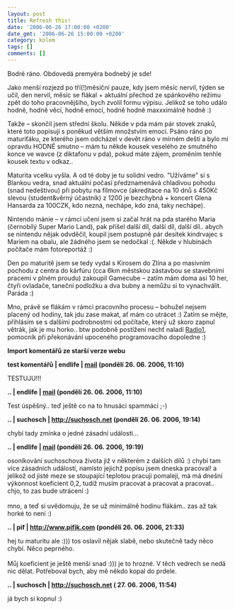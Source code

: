 ```yaml
---
layout: post
title: Refresh this!
date: '2006-06-26 17:00:00 +0200'
date_gmt: '2006-06-26 15:00:00 +0200'
category: kolem
tags: []
comments: []
---
```

<p>Bodré ráno. Obdovedá premyéra bodnebý je sde!</p>
<p>Jako menší rozjezd po tří(!)měsíční pauze, kdy jsem měsíc nervil, týden se učil, den nervil, měsíc se flákal + aktuální přechod ze spánkového režimu zpět do toho pracovnějšího, bych zvolil formu výpisu. Jelikož se toho událo hodně, hodně věcí, hodně emocí, hodně hodně maxxximálně hodně :)</p>
<p>Takže &ndash; skončil jsem střední školu. Někde v pda mám pár stovek znaků, které toto popisují s poněkud větším množstvím emocí. Psáno ráno po maturiťáku, ze kterého jsem odcházel v devět ráno v mírném dešti a bylo mi opravdu HODNÉ smutno &ndash; mám tu někde kousek veselého ze smutného konce ve wavce (z diktafonu v pda), pokud máte zájem, proměním tenhle kousek textu v odkaz..</p>
<p>Maturita vcelku vyšla. A od té doby je tu solidní vedro. "Užíváme" si s Blankou vedra, snad aktuální počasí předznamenává chladivou pohodu (snad nedeštivou) při pobytu na filmovce (akreditace na 10 dnů s 450Kč slevou (student&věrný účastník) z 1200 je bezchybná + koncert Glena Hansarda za 100CZK, kdo nezná, nechápe, kdo zná, taky nechápe).</p>
<p>Nintendo mánie &ndash; v rámci učení jsem si začal hrát na pda starého Maria (černobílý Super Mario Land), pak přišel další díl, další díl, další díl.. abych se nintendu nějak odvděčil, koupil jsem postupně pár desítek kindrvajec s Mariem na obalu, ale žádného jsem se nedočkal :(. Někde v hlubinách počítače mám fotoreportáž :)</p>
<p>Den po maturitě jsem se tedy vydal s Kirosem do Zlína a po masivním pochodu z centra do kárfúru (cca 6km městskou zástavbou se stavebními pracemi v plném proudu) zakoupil Gamecube &ndash; zatím mám doma asi 10 her, čtyři ovladače, taneční podložku a dva bubny a nemůžu si to vynachválit. Paráda :)</p>
<p>Mno, právě se flákám v rámci pracovního procesu &ndash; bohužel nejsem placený od hodiny, tak jdu zase makat, ať mám co utrácet :) Zatím se mějte, přihlásím se s dalšími podrobnostmi od počítače, který už skoro zapnul větrák, jak je mu horko.. btw podobně postížení nechť naladí <a href="http://www.radio1.cz">Radio1</a>, pomocník při překonávání upoceného programovacího dopoledne :)</p>
<div class="import-komentaru">
<p><strong>Import komentářů ze starší verze webu</strong></p>
<div class="comment">
<p style="font-weight:bold"><span class="compredmet">test komentářů</span> | <span class="comname">endlife</span> |  <a href="mailto:jan.martinek@post.cz">mail</a> (pondělí&nbsp;26.&nbsp;06.&nbsp;2006,&nbsp;11:10)</p>
<p>TESTUJU!!! </p>
</div>
<div class="comment">
<p style="font-weight:bold"><span class="compredmet">..</span> | <span class="comname">endlife</span> |  <a href="mailto:jan.martinek@post.cz">mail</a> (pondělí&nbsp;26.&nbsp;06.&nbsp;2006,&nbsp;11:10)</p>
<p>Test úspěšný.. teď ještě co na to hnusáci spammáci ;-) </p>
</div>
<div class="comment">
<p style="font-weight:bold"><span class="compredmet">..</span> | <span class="comname">suchosch</span> |  <a href="http://suchosch.net">http://suchosch.net</a> (pondělí&nbsp;26.&nbsp;06.&nbsp;2006,&nbsp;19:14)</p>
<p>chybí tady zmínka o jedné zásadní události... </p>
</div>
<div class="comment">
<p style="font-weight:bold"><span class="compredmet">..</span> | <span class="comname">endlife</span> |  <a href="mailto:jan.martinek@post.cz">mail</a> (pondělí&nbsp;26.&nbsp;06.&nbsp;2006,&nbsp;19:19)</p>
<p>osoníkování suchoschova života již v některém z dalších dílů :) chybí tam více zásadních událostí, namísto jejichž popisu jsem dneska pracoval! a jelikož od jisté meze se stoupající teplotou pracuji pomaleji, má má dnešní výkonnost koeficient 0,2, tudíž musím pracovat a pracovat a pracovat.. chjo, to zas bude utrácení :) <br>  <br> mno, a teď si uvědomuju, že se už minimálně hodinu flákám.. zas až tak horké to není :) </p>
</div>
<div class="comment">
<p style="font-weight:bold"><span class="compredmet">..</span> | <span class="comname">pif</span> |  <a href="http://www.pifik.com">http://www.pifik.com</a> (pondělí&nbsp;26.&nbsp;06.&nbsp;2006,&nbsp;21:33)</p>
<p>hej tu maturitu ale :))) tos oslavil nějak slabě, nebo skutečně tady něco chybí. Něco peprného. <br>  <br> Můj koeficient je ještě menší snad :))) je to hrozné. V těch vedrech se nedá nic dělat. Potřeboval bych, aby mě někdo kopal do prdele. </p>
</div>
<div class="comment">
<p style="font-weight:bold"><span class="compredmet">..</span> | <span class="comname">suchosch</span> |  <a href="http://suchosch.net">http://suchosch.net</a> (&nbsp;27.&nbsp;06.&nbsp;2006,&nbsp;11:54)</p>
<p>já bych si kopnul :) </p>
</div>
</div>
